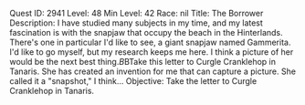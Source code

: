 Quest ID: 2941
Level: 48
Min Level: 42
Race: nil
Title: The Borrower
Description: I have studied many subjects in my time, and my latest fascination is with the snapjaw that occupy the beach in the Hinterlands. There's one in particular I'd like to see, a giant snapjaw named Gammerita. I'd like to go myself, but my research keeps me here. I think a picture of her would be the next best thing.$B$BTake this letter to Curgle Cranklehop in Tanaris. She has created an invention for me that can capture a picture. She called it a "snapshot," I think...
Objective: Take the letter to Curgle Cranklehop in Tanaris.
